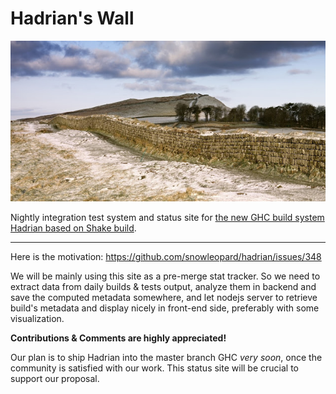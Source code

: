 Hadrian's Wall
====

![](wall.jpg)

Nightly integration test system and status site for [the new GHC build system Hadrian based on Shake build](https://github.com/snowleopard/hadrian).

---

Here is the motivation: https://github.com/snowleopard/hadrian/issues/348

We will be mainly using this site as a pre-merge stat tracker. So we need to extract data from daily builds & tests output, analyze them in backend and save the computed metadata somewhere, and let nodejs server to retrieve build's metadata and display nicely in front-end side, preferably with some visualization.

**Contributions & Comments are highly appreciated!**

Our plan is to ship Hadrian into the master branch GHC *very soon*, once the community is satisfied with our work. This status site will be crucial to support our proposal.
